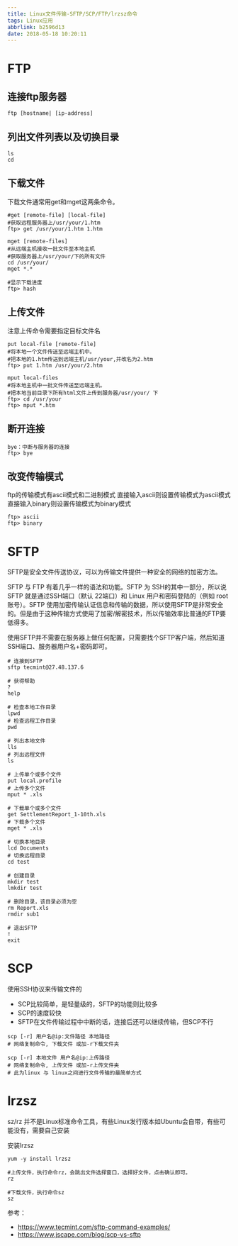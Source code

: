 ```yaml
---
title: Linux文件传输-SFTP/SCP/FTP/lrzsz命令
tags: Linux应用
abbrlink: b2596d13
date: 2018-05-18 10:20:11
---
```


# FTP

## 连接ftp服务器
```
ftp [hostname| [ip-address]
```

## 列出文件列表以及切换目录
```
ls
cd
```


## 下载文件

下载文件通常用get和mget这两条命令。

```
#get [remote-file] [local-file]
#获取远程服务器上/usr/your/1.htm
ftp> get /usr/your/1.htm 1.htm

mget [remote-files]
#从远端主机接收一批文件至本地主机
#获取服务器上/usr/your/下的所有文件
cd /usr/your/
mget *.*

#显示下载进度
ftp> hash
```



## 上传文件
注意上传命令需要指定目标文件名
```
put local-file [remote-file]
#将本地一个文件传送至远端主机中。
#把本地的1.htm传送到远端主机/usr/your,并改名为2.htm
ftp> put 1.htm /usr/your/2.htm

mput local-files
#将本地主机中一批文件传送至远端主机。
#把本地当前目录下所有html文件上传到服务器/usr/your/ 下
ftp> cd /usr/your
ftp> mput *.htm
```

## 断开连接
```
bye：中断与服务器的连接
ftp> bye
```

## 改变传输模式
ftp的传输模式有ascii模式和二进制模式
直接输入ascii则设置传输模式为ascii模式
直接输入binary则设置传输模式为binary模式

```
ftp> ascii
ftp> binary
```

# SFTP

SFTP是安全文件传送协议，可以为传输文件提供一种安全的网络的加密方法。

SFTP 与 FTP 有着几乎一样的语法和功能。SFTP 为 SSH的其中一部分，所以说 SFTP 就是通过SSH端口（默认 22端口）和 Linux 用户和密码登陆的（例如 root 账号）。SFTP 使用加密传输认证信息和传输的数据，所以使用SFTP是非常安全的。但是由于这种传输方式使用了加密/解密技术，所以传输效率比普通的FTP要低得多。

使用SFTP并不需要在服务器上做任何配置，只需要找个SFTP客户端，然后知道SSH端口、服务器用户名+密码即可。

```
# 连接到SFTP
sftp tecmint@27.48.137.6

# 获得帮助
?
help

# 检查本地工作目录
lpwd
# 检查远程工作目录
pwd

# 列出本地文件
lls
# 列出远程文件
ls

# 上传单个或多个文件
put local.profile
# 上传多个文件
mput * .xls

# 下载单个或多个文件
get SettlementReport_1-10th.xls
# 下载多个文件
mget * .xls

# 切换本地目录
lcd Documents
# 切换远程目录
cd test

# 创建目录
mkdir test
lmkdir test

# 删除目录，该目录必须为空
rm Report.xls
rmdir sub1

# 退出SFTP
!
exit
```

# SCP
使用SSH协议来传输文件的

* SCP比较简单，是轻量级的，SFTP的功能则比较多
* SCP的速度较快
* SFTP在文件传输过程中中断的话，连接后还可以继续传输，但SCP不行

```
scp [-r] 用户名@ip:文件路径 本地路径
# 网络复制命令, 下载文件 或加-r下载文件夹

scp [-r] 本地文件 用户名@ip:上传路径
# 网络复制命令, 上传文件 或加-r上传文件夹
# 此为linux 与 linux之间进行文件传输的最简单方式

```

# lrzsz
sz/rz 并不是Linux标准命令工具，有些Linux发行版本如Ubuntu会自带，有些可能没有，需要自己安装

安装lrzsz 
```
yum -y install lrzsz 
```
```
#上传文件，执行命令rz，会跳出文件选择窗口，选择好文件，点击确认即可。
rz
```

```
#下载文件，执行命令sz
sz
```

参考：
* https://www.tecmint.com/sftp-command-examples/
* https://www.jscape.com/blog/scp-vs-sftp
